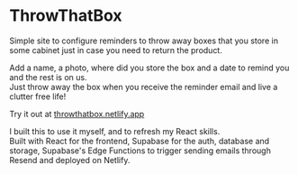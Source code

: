 # ThrowThatBox

Simple site to configure reminders to throw away boxes that you store in some cabinet just in case you need to return the product.  

Add a name, a photo, where did you store the box and a date to remind you and the rest is on us.  
Just throw away the box when you receive the reminder email and live a clutter free life!

Try it out at [throwthatbox.netlify.app](https://throwthatbox.netlify.app)

I built this to use it myself, and to refresh my React skills.  
Built with React for the frontend, Supabase for the auth, database and storage, Supabase's Edge Functions to trigger sending emails through Resend and deployed on Netlify.
